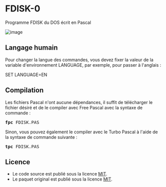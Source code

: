 # FDISK-0
Programme FDISK du DOS écrit en Pascal

![image](https://user-images.githubusercontent.com/11842176/195876800-2a3b8e0a-72bb-4750-a828-55fbcdb4b974.png)

<h2>Langage humain</h3>

Pour changer la langue des commandes, vous devez fixer la valeur de la variable d'environnement LANGUAGE, par exemple, pour passer à l'anglais :

SET LANGUAGE=EN

<h2>Compilation</h2>
	
Les fichiers Pascal n'ont aucune dépendances, il suffit de télécharger le fichier désiré et de le compiler avec Free Pascal avec la syntaxe de commande  :

<pre><b>fpc</b> FDISK.PAS</pre>
	
Sinon, vous pouvez également le compiler avec le Turbo Pascal à l'aide de la syntaxe de commande suivante :	

<pre><b>tpc</b> FDISK.PAS</pre>
	
<h2>Licence</h2>
<ul>
 <li>Le code source est publié sous la licence <a href="https://github.com/gladir/FDISK-0/blob/main/LICENSE">MIT</a>.</li>
 <li>Le paquet original est publié sous la licence <a href="https://github.com/gladir/FDISK-0/blob/main/LICENSE">MIT</a>.</li>
</ul>
